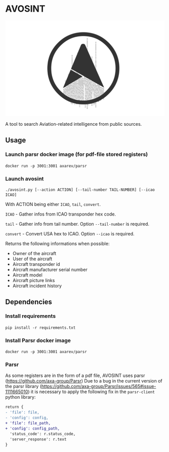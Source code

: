 # AVOSINT
![Logo of AVOSINT](./logo/AVOSINT.svg)

A tool to search Aviation-related intelligence from public sources.

## Usage
### Launch parsr docker image (for pdf-file stored registers)
`docker run -p 3001:3001 axarev/parsr`

### Launch avosint
```
./avosint.py [--action ACTION] [--tail-number TAIL-NUMBER] [--icao ICAO]
```

With ACTION being either `ICAO`, `tail`, `convert`.

`ICAO` - Gather infos from ICAO transponder hex code.

`tail` - Gather info from tail number. Option `--tail-number` is required.

`convert` - Convert USA hex to ICAO. Option `--icao` is required.

Returns the following informations when possible:
* Owner of the aircraft
* User of the aircraft
* Aircraft transponder id
* Aircraft manufacturer serial number
* Aircraft model
* Aircraft picture links
* Aircraft incident history

## Dependencies
### Install requirements
`pip install -r requirements.txt`
### Install Parsr docker image
`docker run -p 3001:3001 axarev/parsr`
### Parsr 
As some registers are in the form of a pdf file, AVOSINT uses parsr (https://github.com/axa-group/Parsr)
Due to a bug in the current version of the parsr library (https://github.com/axa-group/Parsr/issues/565#issue-1111665010) it is necessary to apply the following fix in the `parsr-client` python library:


```diff
return {
- 'file': file,
- 'config': config,
+ 'file': file_path,
+ 'config': config_path,
  'status_code': r.status_code,
  'server_response': r.text
}
